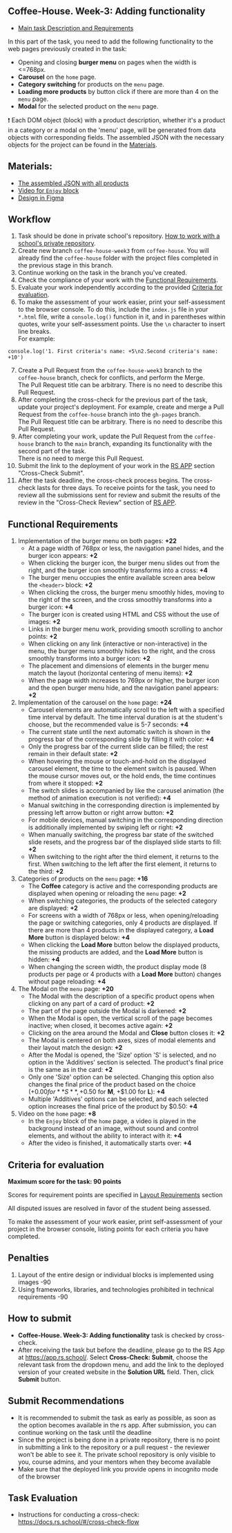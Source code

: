 ## Coffee-House. Week-3: Adding functionality

- [Main task Description and Requirements](coffee-house.md)

In this part of the task, you need to add the following functionality to the web pages previously created in the task:

- Opening and closing **burger menu** on pages when the width is <=768px.
- **Carousel** on the `home` page.
- **Category switching** for products on the `menu` page.
- **Loading more products** by button click if there are more than 4 on the `menu` page.
- **Modal** for the selected product on the `menu` page.

❗ Each DOM object (block) with a product description, whether it's a product in a category or a modal on the 'menu' page, will be generated from data objects with corresponding fields. The assembled JSON with the necessary objects for the project can be found in the [Materials](#materials).

## Materials:
- [The assembled JSON with all products](products.json)
- [Video for `Enjoy` block](https://www.pexels.com/ru-ru/video/2909914/)
- [Design in Figma](https://www.figma.com/file/SAoBmuOqTfguehdT4IFRxQ/Coffee-House?type=design&node-id=0-1&mode=design&t=qis81E9Ovgx47eVl-0)

## Workflow

1. Task should be done in private school's repository. [How to work with a school's private repository](https://docs.rs.school/#/private-repository).
2. Create new branch `coffee-house-week3` from `coffee-house`. You will already find the `coffee-house` folder with the project files completed in the previous stage in this branch.
3. Continue working on the task in the branch you've created.
4. Check the compliance of your work with the [Functional Requirements](#functional-requirements).
5. Evaluate your work independently according to the provided [Criteria for evaluation](#criteria-for-evaluation).
6. To make the assessment of your work easier, print your self-assessment to the browser console. To do this, include the `index.js` file in your `*.html` file, write a `console.log()` function in it, and in parentheses within quotes, write your self-assessment points. Use the `\n` character to insert line breaks.  
   For example:
```
console.log('1. First criteria's name: +5\n2.Second criteria's name: +10')
``` 
7. Create a Pull Request from the `coffee-house-week3` branch to the `coffee-house` branch, check for conflicts, and perform the Merge.  
   The Pull Request title can be arbitrary. There is no need to describe this Pull Request.
8. After completing the cross-check for the previous part of the task, update your project's deployment. For example, create and merge a Pull Request from the `coffee-house` branch into the `gh-pages` branch.  
   The Pull Request title can be arbitrary. There is no need to describe this Pull Request.
9. After completing your work, update the Pull Request from the `coffee-house` branch to the `main` branch, expanding its functionality with the second part of the task.  
   There is no need to merge this Pull Request.
10. Submit the link to the deployment of your work in the [RS APP](https://app.rs.school/) section "Cross-Check Submit".
11. After the task deadline, the cross-check process begins. The cross-check lasts for three days. To receive points for the task, you need to review all the submissions sent for review and submit the results of the review in the "Cross-Check Review" section of [RS APP](https://app.rs.school/).

## Functional Requirements
1. Implementation of the burger menu on both pages: **+22**
    - At a page width of 768px or less, the navigation panel hides, and the burger icon appears: **+2**
    - When clicking the burger icon, the burger menu slides out from the right, and the burger icon smoothly transforms into a cross: **+4**
    - The burger menu occupies the entire available screen area below the `<header>` block: **+2**
    - When clicking the cross, the burger menu smoothly hides, moving to the right of the screen, and the cross smoothly transforms into a burger icon: **+4**
    - The burger icon is created using HTML and CSS without the use of images: **+2**
    - Links in the burger menu work, providing smooth scrolling to anchor points: **+2**
    - When clicking on any link (interactive or non-interactive) in the menu, the burger menu smoothly hides to the right, and the cross smoothly transforms into a burger icon: **+2**
    - The placement and dimensions of elements in the burger menu match the layout (horizontal centering of menu items): **+2**
    - When the page width increases to 769px or higher, the burger icon and the open burger menu hide, and the navigation panel appears: **+2**
2. Implementation of the carousel on the `home` page: **+24**
    - Carousel elements are automatically scroll to the left with a specified time interval by default. The time interval duration is at the student's choose, but the recommended value is 5-7 seconds: **+4**
    - The current state until the next automatic switch is shown in the progress bar of the corresponding slide by filling it with color: **+4**
    - Only the progress bar of the current slide can be filled; the rest remain in their default state: **+2**
    - When hovering the mouse or touch-and-hold on the displayed carousel element, the time to the element switch is paused. When the mouse cursor moves out, or the hold ends, the time continues from where it stopped: **+2**
    - The switch slides is accompanied by like the carousel animation (the method of animation execution is not verified): **+4**
    - Manual switching in the corresponding direction is implemented by pressing left arrow button or right arrow button: **+2**
    - For mobile devices, manual switching in the corresponding direction is additionally implemented by swiping left or right: **+2**
    - When manually switching, the progress bar state of the switched slide resets, and the progress bar of the displayed slide starts to fill: **+2**
    - When switching to the right after the third element, it returns to the first. When switching to the left after the first element, it returns to the third: **+2**
3. Categories of products on the `menu` page: **+16**
    - The **Coffee** category is active and the corresponding products are displayed when opening or reloading the `menu` page: **+2**
    - When switching categories, the products of the selected category are displayed: **+2**
    - For screens with a width of 768px or less, when opening/reloading the page or switching categories, only 4 products are displayed. If there are more than 4 products in the displayed category, a **Load More** button is displayed below: **+4**
    - When clicking the **Load More** button below the displayed products, the missing products are added, and the **Load More** button is hidden: **+4**
    - When changing the screen width, the product display mode (8 products per page or 4 products with a **Load More** button) changes without page reloading: **+4**
4. The Modal on the `menu` page: **+20**
    - The Modal with the description of a specific product opens when clicking on any part of a card of product: **+2**
    - The part of the page outside the Modal is darkened: **+2**
    - When the Modal is open, the vertical scroll of the page becomes inactive; when closed, it becomes active again: **+2**
    - Clicking on the area around the Modal and **Close** button closes it: **+2**
    - The Modal is centered on both axes, sizes of modal elements and their layout match the design: **+2**
    - After the Modal is opened, the 'Size' option 'S' is selected, and no option in the 'Additives' section is selected. The product's final price is the same as in the card: **+2**
    - Only one 'Size' option can be selected. Changing this option also changes the final price of the product based on the choice (+$0.00 for **S**, +$0.50 for **M**, +$1.00 for **L**): **+4**
    - Multiple 'Additives' options can be selected, and each selected option increases the final price of the product by $0.50: **+4**
5. Video on the `home` page: **+8**
    - In the `Enjoy` block of the `home` page, a video is played in the background instead of an image, without sound and control elements, and without the ability to interact with it: **+4**
    - After the video is finished, it automatically starts over: **+4**

## Criteria for evaluation

**Maximum score for the task: 90 points**

Scores for requirement points are specified in [Layout Requirements](#layout-requirements) section

All disputed issues are resolved in favor of the student being assessed.

To make the assessment of your work easier, print self-assessment of your project in the browser console, listing points for each criteria you have completed.

## Penalties
1. Layout of the entire design or individual blocks is implemented using images -90
2. Using frameworks, libraries, and technologies prohibited in technical requirements -90

## How to submit
- **Coffee-House. Week-3: Adding functionality** task is checked by cross-check.
- After receiving the task but before the deadline, please go to the RS App at https://app.rs.school/. Select **Cross-Check: Submit**, choose the relevant task from the dropdown menu, and add the link to the deployed version of your created website in the **Solution URL** field. Then, click **Submit** button.

## Submit Recommendations
- It is recommended to submit the task as early as possible, as soon as the option becomes available in the rs app. After submission, you can continue working on the task until the deadline
- Since the project is being done in a private repository, there is no point in submitting a link to the repository or a pull request - the reviewer won't be able to see it. The private school repository is only visible to you, course admins, and your mentors when they become available
- Make sure that the deployed link you provide opens in incognito mode of the browser

## Task Evaluation
- Instructions for conducting a cross-check: https://docs.rs.school/#/cross-check-flow
